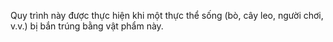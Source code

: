 Quy trình này được thực hiện khi một thực thể sống (bò, cây leo, người chơi, v.v.) bị bắn trúng bằng vật phẩm này.